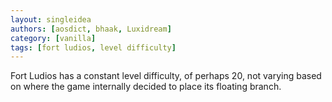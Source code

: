 ```yaml
---
layout: singleidea
authors: [aosdict, bhaak, Luxidream]
category: [vanilla]
tags: [fort ludios, level difficulty]
---
```

Fort Ludios has a constant level difficulty, of perhaps 20, not varying based on
where the game internally decided to place its floating branch.
